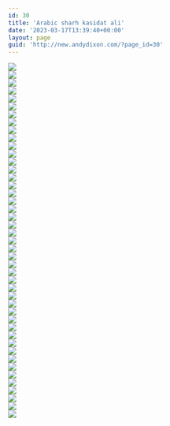 ```yaml
---
id: 30
title: 'Arabic sharh kasidat ali'
date: '2023-03-17T13:39:40+00:00'
layout: page
guid: 'http://new.andydixon.com/?page_id=30'
---
```


[![](https://i0.wp.com/assets.g8x2.ldn.idrivee2-23.com/occult/Arabic%20-%20sharh_kasidat-ali/001.thumb.jpg?w=1200&ssl=1)](https://i0.wp.com/assets.g8x2.ldn.idrivee2-23.com/occult/Arabic%20-%20sharh_kasidat-ali/001.jpg?ssl=1)  
[![](https://i0.wp.com/assets.g8x2.ldn.idrivee2-23.com/occult/Arabic%20-%20sharh_kasidat-ali/002.thumb.jpg?w=1200&ssl=1)](https://i0.wp.com/assets.g8x2.ldn.idrivee2-23.com/occult/Arabic%20-%20sharh_kasidat-ali/002.jpg?ssl=1)  
[![](https://i0.wp.com/assets.g8x2.ldn.idrivee2-23.com/occult/Arabic%20-%20sharh_kasidat-ali/003.thumb.jpg?w=1200&ssl=1)](https://i0.wp.com/assets.g8x2.ldn.idrivee2-23.com/occult/Arabic%20-%20sharh_kasidat-ali/003.jpg?ssl=1)  
[![](https://i0.wp.com/assets.g8x2.ldn.idrivee2-23.com/occult/Arabic%20-%20sharh_kasidat-ali/004.thumb.jpg?w=1200&ssl=1)](https://i0.wp.com/assets.g8x2.ldn.idrivee2-23.com/occult/Arabic%20-%20sharh_kasidat-ali/004.jpg?ssl=1)  
[![](https://i0.wp.com/assets.g8x2.ldn.idrivee2-23.com/occult/Arabic%20-%20sharh_kasidat-ali/005.thumb.jpg?w=1200&ssl=1)](https://i0.wp.com/assets.g8x2.ldn.idrivee2-23.com/occult/Arabic%20-%20sharh_kasidat-ali/005.jpg?ssl=1)  
[![](https://i0.wp.com/assets.g8x2.ldn.idrivee2-23.com/occult/Arabic%20-%20sharh_kasidat-ali/006.thumb.jpg?w=1200&ssl=1)](https://i0.wp.com/assets.g8x2.ldn.idrivee2-23.com/occult/Arabic%20-%20sharh_kasidat-ali/006.jpg?ssl=1)  
[![](https://i0.wp.com/assets.g8x2.ldn.idrivee2-23.com/occult/Arabic%20-%20sharh_kasidat-ali/007.thumb.jpg?w=1200&ssl=1)](https://i0.wp.com/assets.g8x2.ldn.idrivee2-23.com/occult/Arabic%20-%20sharh_kasidat-ali/007.jpg?ssl=1)  
[![](https://i0.wp.com/assets.g8x2.ldn.idrivee2-23.com/occult/Arabic%20-%20sharh_kasidat-ali/008.thumb.jpg?w=1200&ssl=1)](https://i0.wp.com/assets.g8x2.ldn.idrivee2-23.com/occult/Arabic%20-%20sharh_kasidat-ali/008.jpg?ssl=1)  
[![](https://i0.wp.com/assets.g8x2.ldn.idrivee2-23.com/occult/Arabic%20-%20sharh_kasidat-ali/009.thumb.jpg?w=1200&ssl=1)](https://i0.wp.com/assets.g8x2.ldn.idrivee2-23.com/occult/Arabic%20-%20sharh_kasidat-ali/009.jpg?ssl=1)  
[![](https://i0.wp.com/assets.g8x2.ldn.idrivee2-23.com/occult/Arabic%20-%20sharh_kasidat-ali/010.thumb.jpg?w=1200&ssl=1)](https://i0.wp.com/assets.g8x2.ldn.idrivee2-23.com/occult/Arabic%20-%20sharh_kasidat-ali/010.jpg?ssl=1)  
[![](https://i0.wp.com/assets.g8x2.ldn.idrivee2-23.com/occult/Arabic%20-%20sharh_kasidat-ali/011.thumb.jpg?w=1200&ssl=1)](https://i0.wp.com/assets.g8x2.ldn.idrivee2-23.com/occult/Arabic%20-%20sharh_kasidat-ali/011.jpg?ssl=1)  
[![](https://i0.wp.com/assets.g8x2.ldn.idrivee2-23.com/occult/Arabic%20-%20sharh_kasidat-ali/012.thumb.jpg?w=1200&ssl=1)](https://i0.wp.com/assets.g8x2.ldn.idrivee2-23.com/occult/Arabic%20-%20sharh_kasidat-ali/012.jpg?ssl=1)  
[![](https://i0.wp.com/assets.g8x2.ldn.idrivee2-23.com/occult/Arabic%20-%20sharh_kasidat-ali/013.thumb.jpg?w=1200&ssl=1)](https://i0.wp.com/assets.g8x2.ldn.idrivee2-23.com/occult/Arabic%20-%20sharh_kasidat-ali/013.jpg?ssl=1)  
[![](https://i0.wp.com/assets.g8x2.ldn.idrivee2-23.com/occult/Arabic%20-%20sharh_kasidat-ali/014.thumb.jpg?w=1200&ssl=1)](https://i0.wp.com/assets.g8x2.ldn.idrivee2-23.com/occult/Arabic%20-%20sharh_kasidat-ali/014.jpg?ssl=1)  
[![](https://i0.wp.com/assets.g8x2.ldn.idrivee2-23.com/occult/Arabic%20-%20sharh_kasidat-ali/015.thumb.jpg?w=1200&ssl=1)](https://i0.wp.com/assets.g8x2.ldn.idrivee2-23.com/occult/Arabic%20-%20sharh_kasidat-ali/015.jpg?ssl=1)  
[![](https://i0.wp.com/assets.g8x2.ldn.idrivee2-23.com/occult/Arabic%20-%20sharh_kasidat-ali/016.thumb.jpg?w=1200&ssl=1)](https://i0.wp.com/assets.g8x2.ldn.idrivee2-23.com/occult/Arabic%20-%20sharh_kasidat-ali/016.jpg?ssl=1)  
[![](https://i0.wp.com/assets.g8x2.ldn.idrivee2-23.com/occult/Arabic%20-%20sharh_kasidat-ali/017.thumb.jpg?w=1200&ssl=1)](https://i0.wp.com/assets.g8x2.ldn.idrivee2-23.com/occult/Arabic%20-%20sharh_kasidat-ali/017.jpg?ssl=1)  
[![](https://i0.wp.com/assets.g8x2.ldn.idrivee2-23.com/occult/Arabic%20-%20sharh_kasidat-ali/018.thumb.jpg?w=1200&ssl=1)](https://i0.wp.com/assets.g8x2.ldn.idrivee2-23.com/occult/Arabic%20-%20sharh_kasidat-ali/018.jpg?ssl=1)  
[![](https://i0.wp.com/assets.g8x2.ldn.idrivee2-23.com/occult/Arabic%20-%20sharh_kasidat-ali/019.thumb.jpg?w=1200&ssl=1)](https://i0.wp.com/assets.g8x2.ldn.idrivee2-23.com/occult/Arabic%20-%20sharh_kasidat-ali/019.jpg?ssl=1)  
[![](https://i0.wp.com/assets.g8x2.ldn.idrivee2-23.com/occult/Arabic%20-%20sharh_kasidat-ali/020.thumb.jpg?w=1200&ssl=1)](https://i0.wp.com/assets.g8x2.ldn.idrivee2-23.com/occult/Arabic%20-%20sharh_kasidat-ali/020.jpg?ssl=1)  
[![](https://i0.wp.com/assets.g8x2.ldn.idrivee2-23.com/occult/Arabic%20-%20sharh_kasidat-ali/021.thumb.jpg?w=1200&ssl=1)](https://i0.wp.com/assets.g8x2.ldn.idrivee2-23.com/occult/Arabic%20-%20sharh_kasidat-ali/021.jpg?ssl=1)  
[![](https://i0.wp.com/assets.g8x2.ldn.idrivee2-23.com/occult/Arabic%20-%20sharh_kasidat-ali/022.thumb.jpg?w=1200&ssl=1)](https://i0.wp.com/assets.g8x2.ldn.idrivee2-23.com/occult/Arabic%20-%20sharh_kasidat-ali/022.jpg?ssl=1)  
[![](https://i0.wp.com/assets.g8x2.ldn.idrivee2-23.com/occult/Arabic%20-%20sharh_kasidat-ali/023.thumb.jpg?w=1200&ssl=1)](https://i0.wp.com/assets.g8x2.ldn.idrivee2-23.com/occult/Arabic%20-%20sharh_kasidat-ali/023.jpg?ssl=1)  
[![](https://i0.wp.com/assets.g8x2.ldn.idrivee2-23.com/occult/Arabic%20-%20sharh_kasidat-ali/024.thumb.jpg?w=1200&ssl=1)](https://i0.wp.com/assets.g8x2.ldn.idrivee2-23.com/occult/Arabic%20-%20sharh_kasidat-ali/024.jpg?ssl=1)  
[![](https://i0.wp.com/assets.g8x2.ldn.idrivee2-23.com/occult/Arabic%20-%20sharh_kasidat-ali/025.thumb.jpg?w=1200&ssl=1)](https://i0.wp.com/assets.g8x2.ldn.idrivee2-23.com/occult/Arabic%20-%20sharh_kasidat-ali/025.jpg?ssl=1)  
[![](https://i0.wp.com/assets.g8x2.ldn.idrivee2-23.com/occult/Arabic%20-%20sharh_kasidat-ali/026.thumb.jpg?w=1200&ssl=1)](https://i0.wp.com/assets.g8x2.ldn.idrivee2-23.com/occult/Arabic%20-%20sharh_kasidat-ali/026.jpg?ssl=1)  
[![](https://i0.wp.com/assets.g8x2.ldn.idrivee2-23.com/occult/Arabic%20-%20sharh_kasidat-ali/027.thumb.jpg?w=1200&ssl=1)](https://i0.wp.com/assets.g8x2.ldn.idrivee2-23.com/occult/Arabic%20-%20sharh_kasidat-ali/027.jpg?ssl=1)  
[![](https://i0.wp.com/assets.g8x2.ldn.idrivee2-23.com/occult/Arabic%20-%20sharh_kasidat-ali/028.thumb.jpg?w=1200&ssl=1)](https://i0.wp.com/assets.g8x2.ldn.idrivee2-23.com/occult/Arabic%20-%20sharh_kasidat-ali/028.jpg?ssl=1)  
[![](https://i0.wp.com/assets.g8x2.ldn.idrivee2-23.com/occult/Arabic%20-%20sharh_kasidat-ali/029.thumb.jpg?w=1200&ssl=1)](https://i0.wp.com/assets.g8x2.ldn.idrivee2-23.com/occult/Arabic%20-%20sharh_kasidat-ali/029.jpg?ssl=1)  
[![](https://i0.wp.com/assets.g8x2.ldn.idrivee2-23.com/occult/Arabic%20-%20sharh_kasidat-ali/030.thumb.jpg?w=1200&ssl=1)](https://i0.wp.com/assets.g8x2.ldn.idrivee2-23.com/occult/Arabic%20-%20sharh_kasidat-ali/030.jpg?ssl=1)  
[![](https://i0.wp.com/assets.g8x2.ldn.idrivee2-23.com/occult/Arabic%20-%20sharh_kasidat-ali/031.thumb.jpg?w=1200&ssl=1)](https://i0.wp.com/assets.g8x2.ldn.idrivee2-23.com/occult/Arabic%20-%20sharh_kasidat-ali/031.jpg?ssl=1)  
[![](https://i0.wp.com/assets.g8x2.ldn.idrivee2-23.com/occult/Arabic%20-%20sharh_kasidat-ali/032.thumb.jpg?w=1200&ssl=1)](https://i0.wp.com/assets.g8x2.ldn.idrivee2-23.com/occult/Arabic%20-%20sharh_kasidat-ali/032.jpg?ssl=1)  
[![](https://i0.wp.com/assets.g8x2.ldn.idrivee2-23.com/occult/Arabic%20-%20sharh_kasidat-ali/033.thumb.jpg?w=1200&ssl=1)](https://i0.wp.com/assets.g8x2.ldn.idrivee2-23.com/occult/Arabic%20-%20sharh_kasidat-ali/033.jpg?ssl=1)  
[![](https://i0.wp.com/assets.g8x2.ldn.idrivee2-23.com/occult/Arabic%20-%20sharh_kasidat-ali/034.thumb.jpg?w=1200&ssl=1)](https://i0.wp.com/assets.g8x2.ldn.idrivee2-23.com/occult/Arabic%20-%20sharh_kasidat-ali/034.jpg?ssl=1)  
[![](https://i0.wp.com/assets.g8x2.ldn.idrivee2-23.com/occult/Arabic%20-%20sharh_kasidat-ali/035.thumb.jpg?w=1200&ssl=1)](https://i0.wp.com/assets.g8x2.ldn.idrivee2-23.com/occult/Arabic%20-%20sharh_kasidat-ali/035.jpg?ssl=1)  
[![](https://i0.wp.com/assets.g8x2.ldn.idrivee2-23.com/occult/Arabic%20-%20sharh_kasidat-ali/036.thumb.jpg?w=1200&ssl=1)](https://i0.wp.com/assets.g8x2.ldn.idrivee2-23.com/occult/Arabic%20-%20sharh_kasidat-ali/036.jpg?ssl=1)  
[![](https://i0.wp.com/assets.g8x2.ldn.idrivee2-23.com/occult/Arabic%20-%20sharh_kasidat-ali/037.thumb.jpg?w=1200&ssl=1)](https://i0.wp.com/assets.g8x2.ldn.idrivee2-23.com/occult/Arabic%20-%20sharh_kasidat-ali/037.jpg?ssl=1)  
[![](https://i0.wp.com/assets.g8x2.ldn.idrivee2-23.com/occult/Arabic%20-%20sharh_kasidat-ali/038.thumb.jpg?w=1200&ssl=1)](https://i0.wp.com/assets.g8x2.ldn.idrivee2-23.com/occult/Arabic%20-%20sharh_kasidat-ali/038.jpg?ssl=1)  
[![](https://i0.wp.com/assets.g8x2.ldn.idrivee2-23.com/occult/Arabic%20-%20sharh_kasidat-ali/039.thumb.jpg?w=1200&ssl=1)](https://i0.wp.com/assets.g8x2.ldn.idrivee2-23.com/occult/Arabic%20-%20sharh_kasidat-ali/039.jpg?ssl=1)  
[![](https://i0.wp.com/assets.g8x2.ldn.idrivee2-23.com/occult/Arabic%20-%20sharh_kasidat-ali/040.thumb.jpg?w=1200&ssl=1)](https://i0.wp.com/assets.g8x2.ldn.idrivee2-23.com/occult/Arabic%20-%20sharh_kasidat-ali/040.jpg?ssl=1)  
[![](https://i0.wp.com/assets.g8x2.ldn.idrivee2-23.com/occult/Arabic%20-%20sharh_kasidat-ali/041.thumb.jpg?w=1200&ssl=1)](https://i0.wp.com/assets.g8x2.ldn.idrivee2-23.com/occult/Arabic%20-%20sharh_kasidat-ali/041.jpg?ssl=1)  
[![](https://i0.wp.com/assets.g8x2.ldn.idrivee2-23.com/occult/Arabic%20-%20sharh_kasidat-ali/042.thumb.jpg?w=1200&ssl=1)](https://i0.wp.com/assets.g8x2.ldn.idrivee2-23.com/occult/Arabic%20-%20sharh_kasidat-ali/042.jpg?ssl=1)  
[![](https://i0.wp.com/assets.g8x2.ldn.idrivee2-23.com/occult/Arabic%20-%20sharh_kasidat-ali/043.thumb.jpg?w=1200&ssl=1)](https://i0.wp.com/assets.g8x2.ldn.idrivee2-23.com/occult/Arabic%20-%20sharh_kasidat-ali/043.jpg?ssl=1)  
[![](https://i0.wp.com/assets.g8x2.ldn.idrivee2-23.com/occult/Arabic%20-%20sharh_kasidat-ali/044.thumb.jpg?w=1200&ssl=1)](https://i0.wp.com/assets.g8x2.ldn.idrivee2-23.com/occult/Arabic%20-%20sharh_kasidat-ali/044.jpg?ssl=1)  
[![](https://i0.wp.com/assets.g8x2.ldn.idrivee2-23.com/occult/Arabic%20-%20sharh_kasidat-ali/045.thumb.jpg?w=1200&ssl=1)](https://i0.wp.com/assets.g8x2.ldn.idrivee2-23.com/occult/Arabic%20-%20sharh_kasidat-ali/045.jpg?ssl=1)
